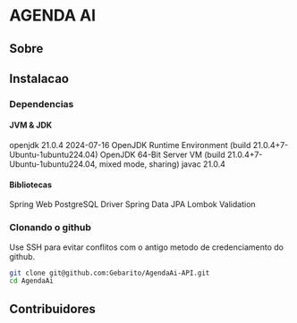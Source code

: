 # AGENDA AI

## Sobre

## Instalacao 

### Dependencias
#### JVM & JDK
openjdk 21.0.4 2024-07-16
OpenJDK Runtime Environment (build 21.0.4+7-Ubuntu-1ubuntu224.04)
OpenJDK 64-Bit Server VM (build 21.0.4+7-Ubuntu-1ubuntu224.04, mixed mode, sharing)
javac 21.0.4
#### Bibliotecas
Spring Web
PostgreSQL Driver
Spring Data JPA
Lombok
Validation


### Clonando o github
Use SSH para evitar conflitos com o antigo metodo de credenciamento do github.

```bash
git clone git@github.com:Gebarito/AgendaAi-API.git
cd AgendaAi
```

## Contribuidores
